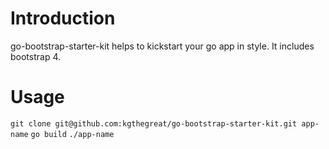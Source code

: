 # Introduction

go-bootstrap-starter-kit helps to kickstart your go app in style. It includes bootstrap 4.

# Usage

`git clone git@github.com:kgthegreat/go-bootstrap-starter-kit.git app-name`
`go build`
`./app-name`
